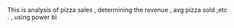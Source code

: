 This is analysis of pizza sales  , determining the revenue , avg pizza sold  ,etc . , using power bi 
